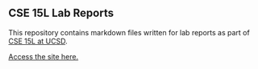 ## CSE 15L Lab Reports

This repository contains markdown files written for lab reports as part of [CSE 15L at UCSD](https://ucsd-cse15l-w22.github.io/).

[Access the site here.](https://cubified.github.io/cse15l-lab-reports)
